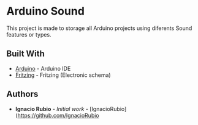 # Arduino Sound

This project is made to storage all Arduino projects using diferents Sound features or types. 


## Built With

* [Arduino](https://www.arduino.cc/en/Main/Software/) - Arduino IDE
* [Fritzing](http://fritzing.org/download/) - Fritzing (Electronic schema)


## Authors

* **Ignacio Rubio** - *Initial work* - [IgnacioRubio](https://github.com/IgnacioRubio
